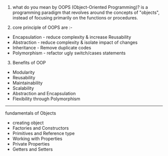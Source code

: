 1. what do you mean by OOPS (Object-Oriented Programming)?
   is a programming paradigm that revolves around the concepts of "objects", instead of focusing primarily on the functions or procedures.

2. core principle of OOPS are :-

- Encapsulation - reduce complexity & increase Reusability
- Abstraction - reduce complexity & isolate impact of changes
- Inheritance - Remove duplicate codes
- Polymorphism - refactor ugly switch/cases statements

3. Benefits of OOP

- Modularity
- Reusability
- Maintainability
- Scalability
- Abstraction and Encapsulation
- Flexibility through Polymorphism

---

fundamentals of Objects

- creating object
- Factories and Constructors
- Primitives and Reference type
- Working with Properties
- Private Properties
- Getters and Setters
